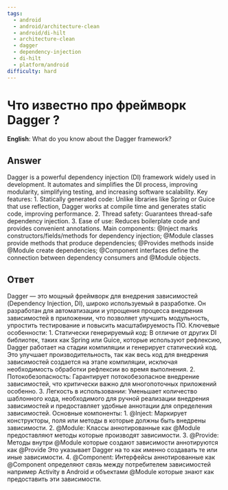```yaml
---
tags:
  - android
  - android/architecture-clean
  - android/di-hilt
  - architecture-clean
  - dagger
  - dependency-injection
  - di-hilt
  - platform/android
difficulty: hard
---
```


# Что известно про фреймворк Dagger ?

**English**: What do you know about the Dagger framework?

## Answer

Dagger is a powerful dependency injection (DI) framework widely used in development. It automates and simplifies the DI process, improving modularity, simplifying testing, and increasing software scalability. Key features: 1. Statically generated code: Unlike libraries like Spring or Guice that use reflection, Dagger works at compile time and generates static code, improving performance. 2. Thread safety: Guarantees thread-safe dependency injection. 3. Ease of use: Reduces boilerplate code and provides convenient annotations. Main components: @Inject marks constructors/fields/methods for dependency injection; @Module classes provide methods that produce dependencies; @Provides methods inside @Module create dependencies; @Component interfaces define the connection between dependency consumers and @Module objects.

## Ответ

Dagger — это мощный фреймворк для внедрения зависимостей (Dependency Injection, DI), широко используемый в разработке. Он разработан для автоматизации и упрощения процесса внедрения зависимостей в приложении, что позволяет улучшить модульность, упростить тестирование и повысить масштабируемость ПО. Ключевые особенности: 1. Статически генерируемый код: В отличие от других DI библиотек, таких как Spring или Guice, которые используют рефлексию, Dagger работает на стадии компиляции и генерирует статический код. Это улучшает производительность, так как весь код для внедрения зависимостей создается на этапе компиляции, исключая необходимость обработки рефлексии во время выполнения. 2. Потокобезопасность: Гарантирует потокобезопасное внедрение зависимостей, что критически важно для многопоточных приложений особенно. 3. Легкость в использовании: Уменьшает количество шаблонного кода, необходимого для ручной реализации внедрения зависимостей и предоставляет удобные аннотации для определения зависимостей. Основные компоненты: 1. @Inject: Маркирует конструкторы, поля или методы в которые должны быть внедрены зависимости. 2. @Module: Классы аннотированные как @Module предоставляют методы которые производят зависимости. 3. @Provide: Методы внутри @Module которые создают зависимости аннотируются как @Provide Это указывает Dagger на то как именно создавать те или иные зависимости. 4. @Component: Интерфейсы аннотированные как @Component определяют связь между потребителем зависимостей например Activity в Android и объектами @Module которые знают как предоставить эти зависимости.

